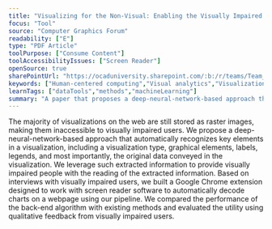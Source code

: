 ```yaml
---
title: "Visualizing for the Non‐Visual: Enabling the Visually Impaired to Use Visualization"
focus: "Tool"
source: "Computer Graphics Forum"
readability: ["E"]
type: "PDF Article"
toolPurpose: ["Consume Content"]
toolAccessibilityIssues: ["Screen Reader"]
openSource: true
sharePointUrl: "https://ocaduniversity.sharepoint.com/:b:/r/teams/Team_WeCount/Shared%20Documents/Resources%20and%20Tools/Literature%20(curated)/Visualizing%20for%20the%20Non-Visual.pdf?csf=1&web=1&e=0PEfIh"
keywords: ["Human-centered computing","Visual analytics","Visualization toolkits"]
learnTags: ["dataTools","methods","machineLearning"]
summary: "A paper that proposes a deep‐neural‐network‐based approach that automatically recognizes key elements in a visualization, including visualization type, graphical elements, labels, legends, and the original data conveyed in the visualization.  "
---
```

The majority of visualizations on the web are still stored as raster images, making them inaccessible to visually impaired users.
We propose a deep-neural-network-based approach that automatically recognizes key elements in a visualization, including a
visualization type, graphical elements, labels, legends, and most importantly, the original data conveyed in the visualization. We
leverage such extracted information to provide visually impaired people with the reading of the extracted information. Based
on interviews with visually impaired users, we built a Google Chrome extension designed to work with screen reader software
to automatically decode charts on a webpage using our pipeline. We compared the performance of the back-end algorithm with
existing methods and evaluated the utility using qualitative feedback from visually impaired users.
